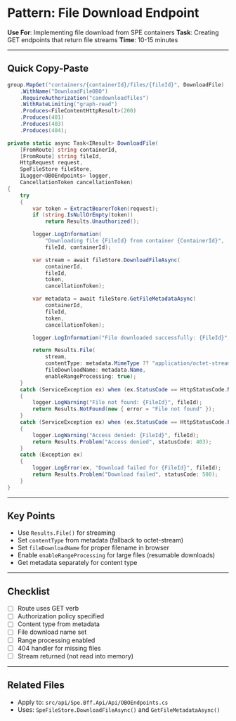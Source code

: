 # Pattern: File Download Endpoint

**Use For**: Implementing file download from SPE containers
**Task**: Creating GET endpoints that return file streams
**Time**: 10-15 minutes

---

## Quick Copy-Paste

```csharp
group.MapGet("containers/{containerId}/files/{fileId}", DownloadFile)
    .WithName("DownloadFileOBO")
    .RequireAuthorization("candownloadfiles")
    .WithRateLimiting("graph-read")
    .Produces<FileContentHttpResult>(200)
    .Produces(401)
    .Produces(403)
    .Produces(404);

private static async Task<IResult> DownloadFile(
    [FromRoute] string containerId,
    [FromRoute] string fileId,
    HttpRequest request,
    SpeFileStore fileStore,
    ILogger<OBOEndpoints> logger,
    CancellationToken cancellationToken)
{
    try
    {
        var token = ExtractBearerToken(request);
        if (string.IsNullOrEmpty(token))
            return Results.Unauthorized();

        logger.LogInformation(
            "Downloading file {FileId} from container {ContainerId}",
            fileId, containerId);

        var stream = await fileStore.DownloadFileAsync(
            containerId,
            fileId,
            token,
            cancellationToken);

        var metadata = await fileStore.GetFileMetadataAsync(
            containerId,
            fileId,
            token,
            cancellationToken);

        logger.LogInformation("File downloaded successfully: {FileId}", fileId);

        return Results.File(
            stream,
            contentType: metadata.MimeType ?? "application/octet-stream",
            fileDownloadName: metadata.Name,
            enableRangeProcessing: true);
    }
    catch (ServiceException ex) when (ex.StatusCode == HttpStatusCode.NotFound)
    {
        logger.LogWarning("File not found: {FileId}", fileId);
        return Results.NotFound(new { error = "File not found" });
    }
    catch (ServiceException ex) when (ex.StatusCode == HttpStatusCode.Forbidden)
    {
        logger.LogWarning("Access denied: {FileId}", fileId);
        return Results.Problem("Access denied", statusCode: 403);
    }
    catch (Exception ex)
    {
        logger.LogError(ex, "Download failed for {FileId}", fileId);
        return Results.Problem("Download failed", statusCode: 500);
    }
}
```

---

## Key Points

- Use `Results.File()` for streaming
- Set `contentType` from metadata (fallback to octet-stream)
- Set `fileDownloadName` for proper filename in browser
- Enable `enableRangeProcessing` for large files (resumable downloads)
- Get metadata separately for content type

---

## Checklist

- [ ] Route uses GET verb
- [ ] Authorization policy specified
- [ ] Content type from metadata
- [ ] File download name set
- [ ] Range processing enabled
- [ ] 404 handler for missing files
- [ ] Stream returned (not read into memory)

---

## Related Files

- Apply to: `src/api/Spe.Bff.Api/Api/OBOEndpoints.cs`
- Uses: `SpeFileStore.DownloadFileAsync()` and `GetFileMetadataAsync()`
